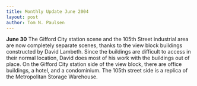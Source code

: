 ```yaml
---
title: Monthly Update June 2004 
layout: post
author: Tom N. Paulsen
---
```




 **June 30** The Gifford City station scene and the 105th Street industrial area are now completely separate   scenes, thanks to the view block buildings constructed by David Lambeth. Since the buildings are   difficult to access in their normal location, David does most of his work with the buildings out of   place. On the Gifford City station side of the view block, there are office buildings, a hotel, and   a condominium. The 105th street side is a replica of the Metropolitan Storage Warehouse.   